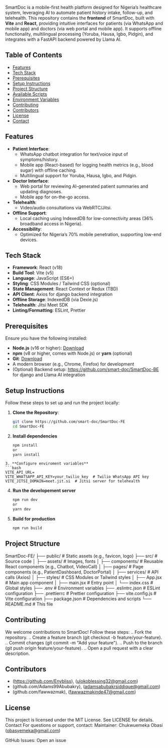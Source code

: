

SmartDoc is a mobile-first health platform designed for Nigeria’s healthcare system, leveraging AI to automate patient history intake, follow-up, and telehealth. This repository contains the **frontend** of SmartDoc, built with **Vite** and **React**, providing intuitive interfaces for patients (via WhatsApp and mobile app) and doctors (via web portal and mobile app). It supports offline functionality, multilingual processing (Yoruba, Hausa, Igbo, Pidgin), and integrates with a FastAPI backend powered by Llama AI.

## Table of Contents
- [Features](#features)
- [Tech Stack](#tech-stack)
- [Prerequisites](#prerequisites)
- [Setup Instructions](#setup-instructions)
- [Project Structure](#project-structure)
- [Available Scripts](#available-scripts)
- [Environment Variables](#environment-variables)
- [Contributing](#contributing)
- [Contributors](#contributors)
- [License](#license)
- [Contact](#contact)

## Features
- **Patient Interface**:
  - WhatsApp chatbot integration for text/voice input of symptoms/history.
  - Mobile app (React-based) for logging health metrics (e.g., blood sugar) with offline caching.
  - Multilingual support for Yoruba, Hausa, Igbo, and Pidgin.
- **Doctor Interface**:
  - Web portal for reviewing AI-generated patient summaries and updating diagnoses.
  - Mobile app for on-the-go access.
- **Telehealth**:
  - Video/audio consultations via WebRTC/Jitsi.
- **Offline Support**:
  - Local caching using IndexedDB for low-connectivity areas (36% broadband access in Nigeria).
- **Accessibility**:
  - Optimized for Nigeria’s 70% mobile penetration, supporting low-end devices.

## Tech Stack
- **Framework**: React (v18)
- **Build Tool**: Vite (v5)
- **Language**: JavaScript (ES6+)
- **Styling**: CSS Modules / Tailwind CSS (optional)
- **State Management**: React Context or Redux (TBD)
- **API Client**: Axios for django backend integration
- **Offline Storage**: IndexedDB (via Dexie.js)
- **Telehealth**: Jitsi Meet SDK
- **Linting/Formatting**: ESLint, Prettier

## Prerequisites
Ensure you have the following installed:
- **Node.js** (v16 or higher): [Download](https://nodejs.org/)
- **npm** (v8 or higher, comes with Node.js) or **yarn** (optional)
- **Git**: [Download](https://git-scm.com/)
- A modern browser (e.g., Chrome, Firefox) for development
- (Optional) Backend setup: https://github.com/smart-doc/SmartDoc-BE for django and Llama AI integration

## Setup Instructions
Follow these steps to set up and run the project locally:

1. **Clone the Repository**:
   ```bash
   git clone https://github.com/smart-doc/SmartDoc-FE
   cd SmartDoc-FE
   ```
2. **Install dependencies**
   ```bash
   npm install
   or
   yarn install
  ```
3. **Configure enviroment variables**
  ```bash
  VITE_API_URL= 
  VITE_WHATSAPP_API_KEY=your_twilio_key  # Twilio WhatsApp API key
  VITE_JITSI_DOMAIN=meet.jit.si  # Jitsi server for telehealth
  ```
4. **Run the developement server**
   ```bash
   npm run dev
   or
   yarn dev
   ```
5. **Build for production**
   ```bash
   npm run build
   ```

## Project Structure
SmartDoc-FE/
├── public/               # Static assets (e.g., favicon, logo)
├── src/                  # Source code
│   ├── assets/           # Images, fonts
│   ├── components/       # Reusable React components (e.g., Chatbot, VideoCall)
│   ├── pages/            # Page components (e.g., PatientDashboard, DoctorPortal)
│   ├── services/         # API calls (Axios)
│   ├── styles/           # CSS Modules or Tailwind styles
│   ├── App.jsx           # Main app component
│   ├── main.jsx          # Entry point
│   └── index.css         # Global styles
├── .env                  # Environment variables
├── .eslintrc.json        # ESLint configuration
├── .prettierrc           # Prettier configuration
├── vite.config.js        # Vite configuration
├── package.json          # Dependencies and scripts
└── README.md             # This file

## Contributing
We welcome contributions to SmartDoc! Follow these steps:
.. Fork the repository.
.. Create a feature branch (git checkout -b feature/your-feature).
.. Commit changes (git commit -m "Add your feature").
.. Push to the branch (git push origin feature/your-feature).
.. Open a pull request with a clear description.

## Contributors
- (https://github.com/Enybliss), (ulokoblessing32@gmail.com)
- (github.com/Adams99Abubakry), (adamsabubakrsiddique@gmail.com)
- (github.com/fawwazmak), (fawwazmakinde47@gmail.com)

## License
This project is licensed under the MIT License. See LICENSE for details.
Contact
For questions or support, contact:
Maintainer: Chukwuemeka Obasi (obasyemeka@gmail.com)

GitHub Issues: Open an issue




